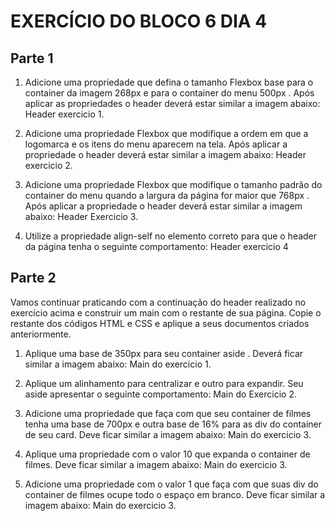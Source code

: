 # EXERCÍCIO DO BLOCO 6 DIA 4

## Parte 1

1. Adicione uma propriedade que defina o tamanho Flexbox base para o container da imagem 268px e para o container do menu 500px . Após aplicar as propriedades o header deverá estar similar a imagem abaixo:
Header exercicio 1.

2. Adicione uma propriedade Flexbox que modifique a ordem em que a logomarca e os itens do menu aparecem na tela. Após aplicar a propriedade o header deverá estar similar a imagem abaixo:
Header exercicio 2.

3. Adicione uma propriedade Flexbox que modifique o tamanho padrão do container do menu quando a largura da página for maior que 768px . Após aplicar a propriedade o header deverá estar similar a imagem abaixo:
Header Exercicio 3.

4. Utilize a propriedade align-self no elemento correto para que o header da página tenha o seguinte comportamento:
Header exercicio 4


## Parte 2

Vamos continuar praticando com a continuação do header realizado no exercício acima e construir um main com o restante de sua página. Copie o restante dos códigos HTML e CSS e aplique a seus documentos criados anteriormente.

1. Aplique uma base de 350px para seu container aside . Deverá ficar similar a imagem abaixo:
Main do exercicio 1.

2. Aplique um alinhamento para centralizar e outro para expandir. Seu aside apresentar o seguinte comportamento:
Main do Exercicio 2.

3. Adicione uma propriedade que faça com que seu container de filmes tenha uma base de 700px e outra base de 16% para as div do container de seu card. Deve ficar similar a imagem abaixo:
Main do exercicio 3.

4. Aplique uma propriedade com o valor 10 que expanda o container de filmes. Deve ficar similar a imagem abaixo:
Main do exercicio 3.

5. Adicione uma propriedade com o valor 1 que faça com que suas div do container de filmes ocupe todo o espaço em branco. Deve ficar similar a imagem abaixo:
Main do exercicio 3.
